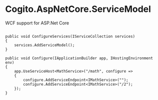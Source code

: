 # Cogito.AspNetCore.ServiceModel
WCF support for ASP.Net Core

```

public void ConfigureServices(IServiceCollection services)
{
    services.AddServiceModel();
}
        
public void Configure(IApplicationBuilder app, IHostingEnvironment env)
{
    app.UseServiceHost<MathService>("/math", configure =>
    {
        configure.AddServiceEndpoint<IMathService>("");
        configure.AddServiceEndpoint<IMathService>("/2");
    });
}
```
